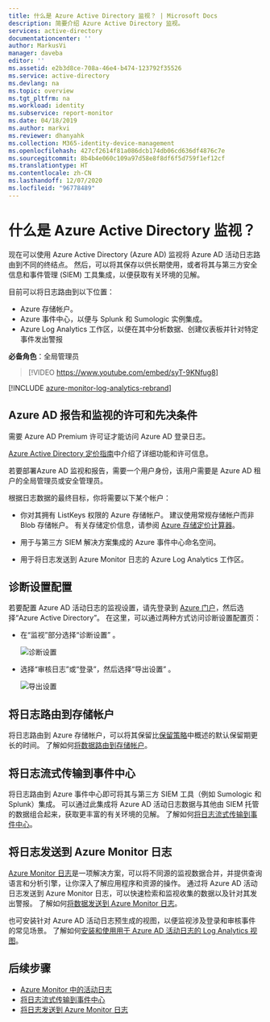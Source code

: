 ```yaml
---
title: 什么是 Azure Active Directory 监视？ | Microsoft Docs
description: 简要介绍 Azure Active Directory 监视。
services: active-directory
documentationcenter: ''
author: MarkusVi
manager: daveba
editor: ''
ms.assetid: e2b3d8ce-708a-46e4-b474-123792f35526
ms.service: active-directory
ms.devlang: na
ms.topic: overview
ms.tgt_pltfrm: na
ms.workload: identity
ms.subservice: report-monitor
ms.date: 04/18/2019
ms.author: markvi
ms.reviewer: dhanyahk
ms.collection: M365-identity-device-management
ms.openlocfilehash: 427cf2614f81a086dcb174db06cd636df4876c7e
ms.sourcegitcommit: 8b4b4e060c109a97d58e8f8df6f5d759f1ef12cf
ms.translationtype: HT
ms.contentlocale: zh-CN
ms.lasthandoff: 12/07/2020
ms.locfileid: "96778489"
---
```

# <a name="what-is-azure-active-directory-monitoring"></a>什么是 Azure Active Directory 监视？

现在可以使用 Azure Active Directory (Azure AD) 监视将 Azure AD 活动日志路由到不同的终结点。 然后，可以将其保存以供长期使用，或者将其与第三方安全信息和事件管理 (SIEM) 工具集成，以便获取有关环境的见解。

目前可以将日志路由到以下位置：

- Azure 存储帐户。
- Azure 事件中心，以便与 Splunk 和 Sumologic 实例集成。
- Azure Log Analytics 工作区，以便在其中分析数据、创建仪表板并针对特定事件发出警报

**必备角色**：全局管理员

> [!VIDEO https://www.youtube.com/embed/syT-9KNfug8]

[!INCLUDE [azure-monitor-log-analytics-rebrand](../../../includes/azure-monitor-log-analytics-rebrand.md)]

## <a name="licensing-and-prerequisites-for-azure-ad-reporting-and-monitoring"></a>Azure AD 报告和监视的许可和先决条件

需要 Azure AD Premium 许可证才能访问 Azure AD 登录日志。

[Azure Active Directory 定价指南](https://azure.microsoft.com/pricing/details/active-directory/)中介绍了详细功能和许可信息。

若要部署Azure AD 监视和报告，需要一个用户身份，该用户需要是 Azure AD 租户的全局管理员或安全管理员。

根据日志数据的最终目标，你将需要以下某个帐户：

* 你对其拥有 ListKeys 权限的 Azure 存储帐户。 建议使用常规存储帐户而非 Blob 存储帐户。 有关存储定价信息，请参阅 [Azure 存储定价计算器](https://azure.microsoft.com/pricing/calculator/?service=storage)。

* 用于与第三方 SIEM 解决方案集成的 Azure 事件中心命名空间。

* 用于将日志发送到 Azure Monitor 日志的 Azure Log Analytics 工作区。

## <a name="diagnostic-settings-configuration"></a>诊断设置配置

若要配置 Azure AD 活动日志的监视设置，请先登录到 [Azure 门户](https://portal.azure.com)，然后选择“Azure Active Directory”。 在这里，可以通过两种方式访问诊断设置配置页：

* 在“监视”部分选择“诊断设置” 。

    ![诊断设置](./media/overview-monitoring/diagnostic-settings.png)
    
* 选择“审核日志”或“登录”，然后选择“导出设置”  。 

    ![导出设置](./media/overview-monitoring/export-settings.png)


## <a name="route-logs-to-storage-account"></a>将日志路由到存储帐户

将日志路由到 Azure 存储帐户，可以将其保留比[保留策略](reference-reports-data-retention.md)中概述的默认保留期更长的时间。 了解如何[将数据路由到存储帐户](quickstart-azure-monitor-route-logs-to-storage-account.md)。

## <a name="stream-logs-to-event-hub"></a>将日志流式传输到事件中心

将日志路由到 Azure 事件中心即可将其与第三方 SIEM 工具（例如 Sumologic 和 Splunk）集成。 可以通过此集成将 Azure AD 活动日志数据与其他由 SIEM 托管的数据组合起来，获取更丰富的有关环境的见解。 了解如何[将日志流式传输到事件中心](tutorial-azure-monitor-stream-logs-to-event-hub.md)。

## <a name="send-logs-to-azure-monitor-logs"></a>将日志发送到 Azure Monitor 日志

[Azure Monitor 日志](../../azure-monitor/log-query/log-query-overview.md)是一项解决方案，可以将不同源的监视数据合并，并提供查询语言和分析引擎，让你深入了解应用程序和资源的操作。 通过将 Azure AD 活动日志发送到 Azure Monitor 日志，可以快速检索和监视收集的数据以及针对其发出警报。 了解如何[将数据发送到 Azure Monitor 日志](howto-integrate-activity-logs-with-log-analytics.md)。

也可安装针对 Azure AD 活动日志预生成的视图，以便监视涉及登录和审核事件的常见场景。 了解如何[安装和使用用于 Azure AD 活动日志的 Log Analytics 视图](howto-install-use-log-analytics-views.md)。

## <a name="next-steps"></a>后续步骤

* [Azure Monitor 中的活动日志](concept-activity-logs-azure-monitor.md)
* [将日志流式传输到事件中心](tutorial-azure-monitor-stream-logs-to-event-hub.md)
* [将日志发送到 Azure Monitor 日志](howto-integrate-activity-logs-with-log-analytics.md)
